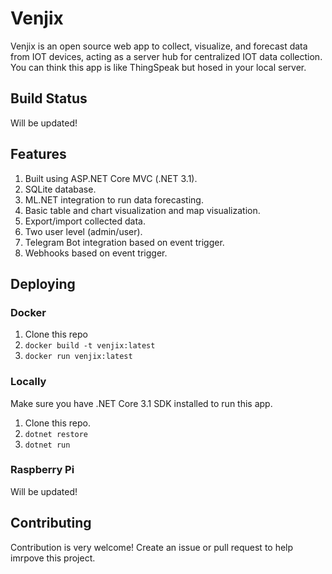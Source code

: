 # Venjix

Venjix is an open source web app to collect, visualize, and forecast data from 
IOT devices, acting as a server hub for centralized IOT data collection.
You can think this app is like ThingSpeak but hosed in your local server.

## Build Status

Will be updated!

## Features

1. Built using ASP.NET Core MVC (.NET 3.1).
2. SQLite database.
3. ML.NET integration to run data forecasting.
4. Basic table and chart visualization and map visualization.
5. Export/import collected data.
6. Two user level (admin/user).
7. Telegram Bot integration based on event trigger.
8. Webhooks based on event trigger.

## Deploying



### Docker

1. Clone this repo
2. `docker build -t venjix:latest`
3. `docker run venjix:latest`

### Locally

Make sure you have .NET Core 3.1 SDK installed to run this app.

1. Clone this repo.
2. `dotnet restore`
3. `dotnet run`

### Raspberry Pi

Will be updated!

## Contributing

Contribution is very welcome! Create an issue or pull request to help imrpove this
project.